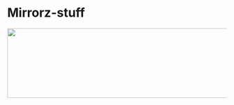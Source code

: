 

  # Mirrorz-stuff


<p align="right">
<img width="2000" height="160" src=https://i.imgur.com/z4MB0Wq.png/460/300">

